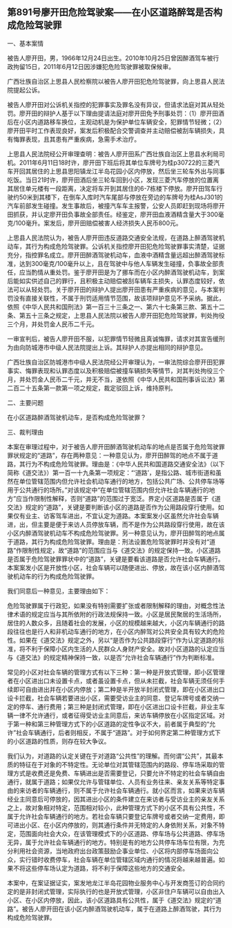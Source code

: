 ## 第891号廖开田危险驾驶案——在小区道路醉驾是否构成危险驾驶罪

一、基本案情

被告人廖开田，男，1966年12月24日出生。2010年10月25日曾因醉酒驾车被行政拘留15日，2011年6月12日因涉嫌犯危险驾驶罪被取保候审。

广西壮族自治区上思县人民检察院以被告人廖开田犯危险驾驶罪，向上思县人民法院提起公诉。

被告人廖开田对公诉机关指控的犯罪事实及罪名没有异议，但请求法庭对其从轻处罚。廖开田的辩护人基于以下理由提请法庭对廖开田免予刑事处罚：（1）廖开田酒后在小区内道路移车换位，主观动机是为保护单位车辆安全，犯罪情节轻微；（2）廖开田平时工作表现良好，案发后积极配合交警调查并主动赔偿被刮车辆损失，具有悔罪表现，且其患有严重疾病，急需手术治疗。

上思县人民法院经公开审理查明：被告人廖开田系广西壮族自治区上思县水利局司机。2011年6月11日18时许，廖开田下班后将其单位车牌号为桂p30722的三菱汽车开回其居住的上思县思阳镇龙江半岛花园小区内停放，然后坐三轮车外出与同事吃饭。当日21时许，廖开田酒后坐三轮车回到小区，发现三菱汽车停放的位置离其居住单元楼有一段距离，决定将车开到其居住的6-7栋楼下停放。廖开田驾车行驶约50米到其楼下，在倒车入库时汽车尾部与停放在旁边的车牌号为桂AsJ301的汽车前部发生碰撞。发生事故后，被撞汽车车主报警，公安人员即赶到现场将廖开田抓获，并认定廖开田负事故全部责任。经鉴定，廖开田血液酒精含量大于300毫克/100毫升。案发后，廖开田赔偿被害人经济损失人民币800元。

上思县人民法院认为，被告人廖开田违反道路交通安全法规，在道路上醉酒驾驶机动车，其行为构成危险驾驶罪。公诉机关指控廖开田犯危险驾驶罪事实清楚，证据充分，指控罪名成立。廖开田醉酒驾驶机动车，血液中酒精含量远超出醉酒驾驶标准，达到300毫克/100毫升以上，且在驾驶中与他人车辆发生碰撞，负事故全部责任，应当酌情从重处罚。鉴于廖开田是为了挪车而在小区内醉酒驾驶机动车，到案后能如实供述自己的罪行，且积极主动赔偿被刮车辆车主损失，认罪态度较好，依法可以从轻处罚。关于廖开田的辩护人提出廖开田患有严重疾病的意见，与本案判罚没有直接关联性，不属于刑罚适用情节范围，故该项辩护意见不予采纳。据此，依照《中华人民共和国刑法》第一百三十三条之一、第六十七条第三款、第五十二条、第五十三条之规定，上思县人民法院以被告人廖开田犯危险驾驶罪，判处拘役三个月，并处罚金人民币二千元。

一审宣判后，被告人廖开田不服，以犯罪情节轻微且真诚悔罪，请求对其宣告缓刑为由向防城港市中级人民法院提出上诉。其辩护人亦提出相同的辩护意见。

广西壮族自治区防城港市中级人民法院经公开审理认为，一审法院综合廖开田犯罪事实、悔罪表现和认罪态度以及积极赔偿被撞车辆损失等情节，对其判处拘役三个月，并处罚金人民币二千元，并无不当，遂依照《中华人民共和国刑事诉讼法》第二百二十五条第一款第一项之规定，裁定驳回上诉，维持原判。

二、主要问题

在小区道路醉酒驾驶机动车，是否构成危险驾驶罪？

三、裁判理由

本案在审理过程中，对于被告人廖开田醉酒驾驶机动车的地点是否属于危险驾驶罪罪状规定的“道路”，存在两种意见：一种意见认为，廖开田醉驾的地点不属于道路，其行为不构成危险驾驶罪。理由是：《中华人民共和国道路交通安全法》（以下简称《道交法》）第一百一十九条第一项规定：“‘道路’，是指公路、城市街道和虽然在单位管辖范围内但允许社会机动车通行的地方，包括公共广场、公共停车场等用于公共通行的场所。”对该规定中“在单位管辖范围内但允许社会车辆通行的地方”应当作限制性解释，否则“道路”的范围过于宽泛。界定小区道路是否属于《道交法》规定的“道路”，关键是要判断该小区的道路是否作为公用路段穿行使用。如果仅有业主、访客驾车进出，不宜认定为道路。本案案发小区虽然允许社会车辆进，出，但主要是便于来访人员停放车辆，而不是作为公共路段穿行使用，故在该小区内醉酒驾驶机动车不构成危险驾驶罪。另一种意见认为，廖开田醉驾的地点属于道路，其行为构成危险驾驶罪。理由是：刑法设置危险驾驶罪时并没有对“道路”作限制性规定，故“道路”的范围应当与《道交法》的规定保持一致。小区道路是否属于危险驾驶罪罪状中的“道路”，关键是要看该道路是否允许社会车辆通行。本案案发小区是开放性小区，社会车辆可以随便进出、停放，故在该小区内醉酒驾驶机动车的行为构成危险驾驶罪。

我们同意后一种意见，主要理由如下：

危险驾驶罪属于行政犯，如果没有特别需要扩张或者限制解释的理由，对概念性法律术语的规定应当与其所依附的行政法规保持一致。小区是居民聚居的生活场所，居住的人数众多，且随着社会的发展，小区的规模越来越大，小区内车辆通行的路段往往也是行人和非机动车通行的地方，在小区内醉驾对公共安全具有较大的危险性。如果在《道交法》规定之外，另以“是否作为公共路段穿行”作为认定道路的标准，将不利于保障小区内生活的人民群众人身财产安全。故对小区道路的认定应当与《道交法》的规定精神保持一致，以是否“允许社会车辆通行”作为判断标准。

常见的小区对社会车辆的管理方式有以下三种：第一种是开放式管理，即小区管理者在小区进出口未设置卡点，或者虽设置卡点，但从未拦截，社会车辆无须任何手续即可自由进出并在小区内停放；第二种是半开放半封闭式管理，即在小区进出口设卡拦截，社会车辆若要进出小区，需要受访业主的同意、登记车牌号或者交纳一定的停车、通行费用；第三种是封闭式管理，即在小区进出口设卡拦截，非业主车辆一律不允许通行，或者征得受访业主同意后，来访车辆停放在小区指定区域。对于第一种和第三种管理方式下的小区道路的定性争议不大，前者属于典型的“允许”社会车辆通行，后者则相反，不属于“道路”。对于如何界定第二种管理方式下的小区道路的性质，则存在较大争议。

我们认为，对道路的认定关键在于对道路“公共性”的理解。而何谓“公共”，其最本质的特征在于对象的不特定性。无论单位对其管辖范围内的路段、停车场采取的管理方式是收费还是免费、车辆进出是否需要登记，只要允许不特定的社会车辆自由通行，就属于道路；如果仅允许与管辖单位、人员有业务往来、亲友关系等特定事由的来访者的车辆通行，则不属于允许社会车辆通行。就小区而言，如果来访车辆经业主同意后可停放的，因其进出小区的条件建立在来访者与受访业主的亲友关系之上，故对象相对特定，范围相对较小，此种管理方式下的小区不具有公共性，不属于允许社会车辆通行的地方。若社会车辆只要登记车牌号或者交纳一定费用，即可进出小区、在小区内停放的，则其通行条件并无特定的人身依附关系，对象不特定，范围面向社会大众，在该管理模式下的小区道路、停车场与公共道路、停车场无异，属于允许社会车辆通行的地方。特别是有的地方公共停车场车位有限，为充分利用社会资源，当地政府出台政策鼓励企事业单位、小区将内部停车场面向公众，实行错时收费停车，社会车辆在单位管辖区域内通行的情况将越来越普遍。如果不将这些停车场认定为道路，将不利于保障这些地方的交通安全。

本案中，在案证据证实，案发地龙江半岛花园物业服务中心与开发商签订的合同约定的是非封闭式管理，实际执行的也是开放式管理，小区非住户车辆可以自由出入小区、在小区内停放，因此，该小区道路具有公共性，属于《道交法》规定的“道路”。被告人廖开田在该小区内醉酒驾驶机动车，属于在道路上醉酒驾驶，其行为构成危险驾驶罪。